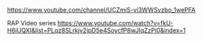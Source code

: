 https://www.youtube.com/channel/UCZmiS-vi3WWSvzbo_1wePFA

RAP Video series https://www.youtube.com/watch?v=fkU-H6iUQXI&list=PLqz8SLrkjv2ipD5e4SoycfP8wJIqZzPi0&index=1
